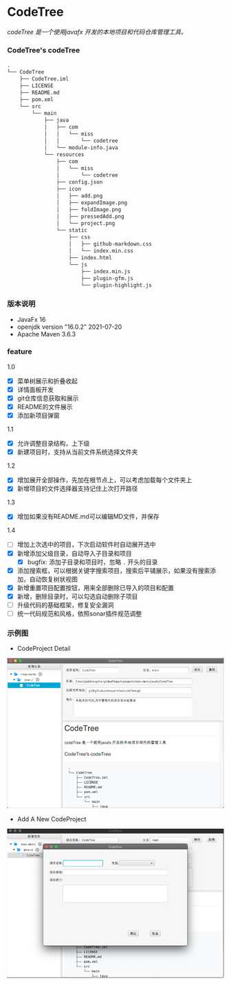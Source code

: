 # CodeTree

*codeTree 是一个使用javafx 开发的本地项目和代码仓库管理工具。*

### CodeTree's codeTree

```shell
.
└── CodeTree
    ├── CodeTree.iml
    ├── LICENSE
    ├── README.md
    ├── pom.xml
    └── src
        └── main
            ├── java
            │   ├── com
            │   │   └── miss
            │   │       └── codetree
            │   └── module-info.java
            └── resources
                ├── com
                │   └── miss
                │       └── codetree
                ├── config.json
                ├── icon
                │   ├── add.png
                │   ├── expandImage.png
                │   ├── foldImage.png
                │   ├── pressedAdd.png
                │   └── project.png
                └── static
                    ├── css
                    │   ├── github-markdown.css
                    │   └── index.min.css
                    ├── index.html
                    └── js
                        ├── index.min.js
                        ├── plugin-gfm.js
                        └── plugin-highlight.js
```

### 版本说明

- JavaFx 16
- openjdk version "16.0.2" 2021-07-20
- Apache Maven 3.6.3


### feature
1.0
- [x] 菜单树展示和折叠收起
- [x] 详情面板开发
- [x] git仓库信息获取和展示
- [x] README的文件展示
- [x] 添加新项目弹窗

1.1
- [x] 允许调整目录结构，上下级
- [x] 新建项目时，支持从当前文件系统选择文件夹

1.2
- [x] 增加展开全部操作，先加在根节点上，可以考虑加载每个文件夹上
- [x] 新增项目的文件选择器支持记住上次打开路径

1.3
- [x] 增加如果没有README.md可以编辑MD文件，并保存 

1.4
- [ ] 增加上次选中的项目，下次启动软件时自动展开选中
- [x] 新增添加父级目录，自动导入子目录和项目
  - [x] bugfix: 添加子目录和项目时，忽略 `.` 开头的目录
- [x] 添加搜索框，可以根据关键字搜索项目，搜索后平铺展示，如果没有搜索添加，自动恢复树状视图
- [x] 新增重置项目配置按钮，用来全部删除已导入的项目和配置
- [x] 新增，删除目录时，可以勾选自动删除子项目
- [ ] 升级代码的基础框架，修复安全漏洞
- [ ] 统一代码规范和风格，依照sonar插件规范调整 
 
### 示例图

- CodeProject Detail

![img.png](https://github.com/xuanmiss/codeTree/blob/main/img.png?raw=true)

- Add A New CodeProject

![img_1.png](https://github.com/xuanmiss/codeTree/blob/main/img_1.png?raw=true)